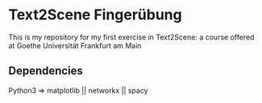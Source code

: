 # Text2Scene Fingerübung

This is my repository for my first exercise in Text2Scene: a course offered at Goethe Universität Frankfurt am Main

## Dependencies

Python3 => matplotlib || networkx || spacy